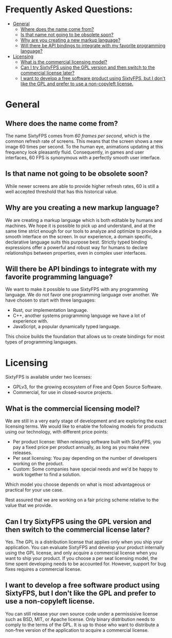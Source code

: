 # Frequently Asked Questions:  <!-- omit in toc -->

- [General](#general)
  - [Where does the name come from?](#where-does-the-name-come-from)
  - [Is that name not going to be obsolete soon?](#is-that-name-not-going-to-be-obsolete-soon)
  - [Why are you creating a new markup language?](#why-are-you-creating-a-new-markup-language)
  - [Will there be API bindings to integrate with my favorite programming language?](#will-there-be-api-bindings-to-integrate-with-my-favorite-programming-language)
- [Licensing](#licensing)
  - [What is the commercial licensing model?](#what-is-the-commercial-licensing-model)
  - [Can I try SixtyFPS using the GPL version and then switch to the commercial license later?](#can-i-try-sixtyfps-using-the-gpl-version-and-then-switch-to-the-commercial-license-later)
  - [I want to develop a free software product using SixtyFPS, but I don't like the GPL and prefer to use a non-copyleft license.](#i-want-to-develop-a-free-software-product-using-sixtyfps-but-i-dont-like-the-gpl-and-prefer-to-use-a-non-copyleft-license)

# General

## Where does the name come from?

The name SixtyFPS comes from *60 frames per second*, which is the common refresh rate of screens. 
This means that the screen shows a new image 60 times per second. To the human eye, animations updating
at this frequency look pleasantly fluid. Consequently, in games and user interfaces, 60 FPS is synonymous
with a perfectly smooth user interface.

## Is that name not going to be obsolete soon?

While newer screens are able to provide higher refresh rates, 60 is still a well accepted threshold
that has this historical value.

## Why are you creating a new markup language?

We are creating a markup language which is both editable by humans and machines. We hope it is possible
to pick up and understand, and at the same time strict enough for our tools to analyze and optimize
to provide a smooth interface on the screen. In our experience, a domain specific, declarative language
suits this purpose best. Strictly typed binding expressions offer a powerful and robust way for humans
to declare relationships between properties, even in complex user interfaces.

## Will there be API bindings to integrate with my favorite programming language?

We want to make it possible to use SixtyFPS with any programming language. We do not favor one programming
language over another. We have chosen to start with three languages:

  * Rust, our implementation language.
  * C++, another systems programming language we have a lot of experience with.
  * JavaScript, a popular dynamically typed language.

This choice builds the foundation that allows us to create bindings for most types of programming
languages.

# Licensing

SixtyFPS is available under two licenses:

 * GPLv3, for the growing ecosystem of Free and Open Source Software.
 * Commercial, for use in closed-source projects.

## What is the commercial licensing model?

We are still in a very early stage of development and are exploring the exact licensing terms. We would
like to enable the following models for products using our technology, with different price points:

- Per product license: When releasing software built with SixtyFPS, you pay a fixed price
  per product annually, as long as you make new releases.
- Per seat licensing: You pay depending on the number of developers working on the product.
- Custom: Some companies have special needs and we'd be happy to work together to find a solution.

Which model you choose depends on what is most advantageous or practical for your use case.

Rest assured that we are working on a fair pricing scheme relative to the value that we provide.

## Can I try SixtyFPS using the GPL version and then switch to the commercial license later?

Yes. The GPL is a distribution license that applies only when you ship your application. You can
evaluate SixtyFPS and develop your product internally using the GPL license, and only acquire a commercial
license when you want to ship your product. If you choose a per seat licensing model, the time spent
developing needs to be accounted for. However, support for bug fixes requires a commercial license.

## I want to develop a free software product using SixtyFPS, but I don't like the GPL and prefer to use a non-copyleft license.

You can still release your own source code under a permissisive license such as BSD, MIT, or Apache license. 
Only binary distribution needs to comply to the terms of the GPL. It is up to those who want to distribute a
non-free version of the application to acquire a commercial license.

